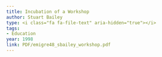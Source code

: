 ```yaml
---
title: Incubation of a Workshop
author: Stuart Bailey
type: <i class="fa fa-file-text" aria-hidden="true"></i>
tags:
- Education
year: 1998
link: PDF/emigre48_sbailey_workshop.pdf
---
```


